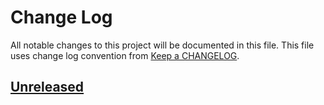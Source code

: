 # Change Log
All notable changes to this project will be documented in this file.
This file uses change log convention from [Keep a CHANGELOG](http://keepachangelog.com).

## [Unreleased]

[Unreleased]: https://github.com/hadenlabs/cookiecutter-docker/compare/0.0.1...HEAD
[0.0.1]: https://github.com/hadenlabs/cookiecutter-docker/compare/0.0.0...0.0.1

[CHANGELOG.md]: CHANGELOG.md
[CONTRIBUTING.md]: CONTRIBUTING.md
[LICENCE.md]: LICENCE.md
[README.md]: README.md
